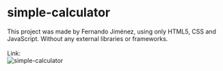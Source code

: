 # simple-calculator

This project was made by Fernando Jiménez, using only HTML5, CSS and JavaScript. Without any external libraries or frameworks.
<br>
<br>
Link:
<br>
![simple-calculator](https://user-images.githubusercontent.com/112293116/216789840-cff7681d-7f3c-4a24-86a6-1d90d17dcfff.png)
